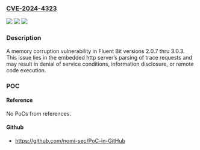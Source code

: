 ### [CVE-2024-4323](https://cve.mitre.org/cgi-bin/cvename.cgi?name=CVE-2024-4323)
![](https://img.shields.io/static/v1?label=Product&message=Fluent%20Bit&color=blue)
![](https://img.shields.io/static/v1?label=Version&message=2.0.7%3C%3D%203.0.3%20&color=brighgreen)
![](https://img.shields.io/static/v1?label=Vulnerability&message=CWE-122%20Heap-based%20Buffer%20Overflow&color=brighgreen)

### Description

A memory corruption vulnerability in Fluent Bit versions 2.0.7 thru 3.0.3. This issue lies in the embedded http server’s parsing of trace requests and may result in denial of service conditions, information disclosure, or remote code execution.

### POC

#### Reference
No PoCs from references.

#### Github
- https://github.com/nomi-sec/PoC-in-GitHub

